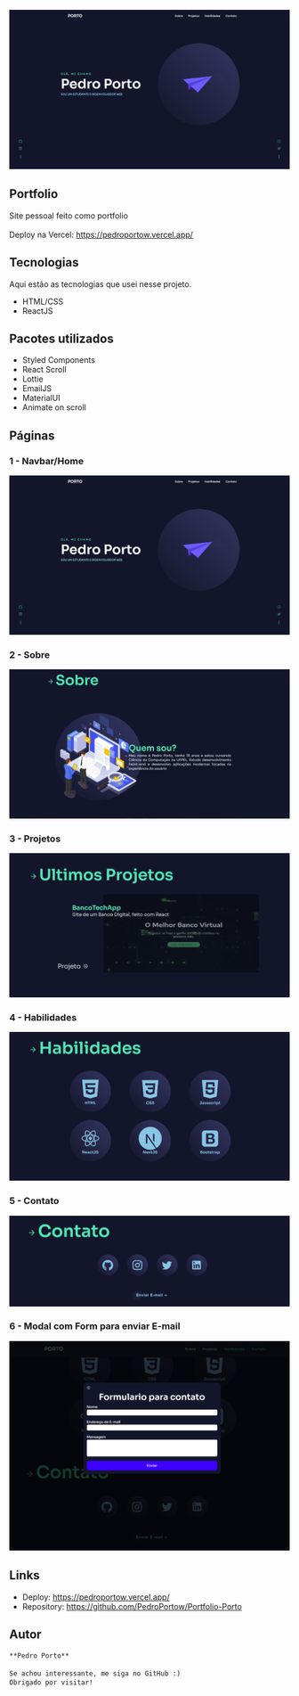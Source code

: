 
![Logo of the project](https://github.com/PedroPortow/Portfolio-Porto/blob/master/ReadmeImages/Home.png)


## Portfolio
Site pessoal feito como portfolio
<br><br>
Deploy na Vercel: https://pedroportow.vercel.app/

## Tecnologias

Aqui estão as tecnologias que usei nesse projeto.

* HTML/CSS
* ReactJS

## Pacotes utilizados

* Styled Components
* React Scroll
* Lottie 
* EmailJS
* MaterialUI
* Animate on scroll

## Páginas

### 1 - Navbar/Home

![Homepage image](https://github.com/PedroPortow/Portfolio-Porto/blob/master/ReadmeImages/Home.png)

### 2 - Sobre

![2 Página](https://github.com/PedroPortow/Portfolio-Porto/blob/master/ReadmeImages/Sobre.png)

### 3 - Projetos

![3 Página](https://github.com/PedroPortow/Portfolio-Porto/blob/master/ReadmeImages/projetos.png)


### 4 - Habilidades

![4 Página](https://github.com/PedroPortow/Portfolio-Porto/blob/master/ReadmeImages/habilidades.png)

### 5 - Contato

![5 Página](https://github.com/PedroPortow/Portfolio-Porto/blob/master/ReadmeImages/contatos.png)


### 6 - Modal com Form para enviar E-mail

![6 Página](https://github.com/PedroPortow/Portfolio-Porto/blob/master/ReadmeImages/Formulario.png)


## Links
  - Deploy: https://pedroportow.vercel.app/
  - Repository: https://github.com/PedroPortow/Portfolio-Porto

  ## Autor

    **Pedro Porto** 

    Se achou interessante, me siga no GitHub :)
    Obrigado por visitar!
